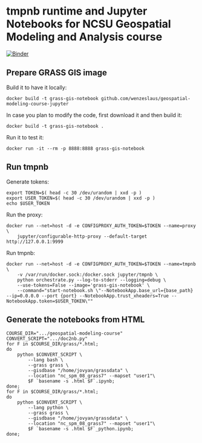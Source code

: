 # tmpnb runtime and Jupyter Notebooks for NCSU Geospatial Modeling and Analysis course

[![Binder](https://mybinder.org/badge_logo.svg)](https://mybinder.org/v2/gh/wenzeslaus/geospatial-modeling-course-jupyter/master)

## Prepare GRASS GIS image

Build it to have it locally:

```
docker build -t grass-gis-notebook github.com/wenzeslaus/geospatial-modeling-course-jupyter
```

In case you plan to modify the code, first download it and then build it:

```
docker build -t grass-gis-notebook .
```

Run it to test it:

```
docker run -it --rm -p 8888:8888 grass-gis-notebook
```

## Run tmpnb

Generate tokens:

```
export TOKEN=$( head -c 30 /dev/urandom | xxd -p )
export USER_TOKEN=$( head -c 30 /dev/urandom | xxd -p )
echo $USER_TOKEN
```

Run the proxy:

```
docker run --net=host -d -e CONFIGPROXY_AUTH_TOKEN=$TOKEN --name=proxy \
    jupyter/configurable-http-proxy --default-target http://127.0.0.1:9999
```

Run tmpnb:

```
docker run --net=host -d -e CONFIGPROXY_AUTH_TOKEN=$TOKEN --name=tmpnb \
    -v /var/run/docker.sock:/docker.sock jupyter/tmpnb \
    python orchestrate.py --log-to-stderr --logging=debug \
    --use-tokens=False --image='grass-gis-notebook' \
    --command="start-notebook.sh \"--NotebookApp.base_url={base_path} --ip=0.0.0.0 --port {port} --NotebookApp.trust_xheaders=True --NotebookApp.token=$USER_TOKEN\""
```

## Generate the notebooks from HTML

```
COURSE_DIR=".../geospatial-modeling-course"
CONVERT_SCRIPT=".../doc2nb.py"
for F in $COURSE_DIR/grass/*.html;
do
    python $CONVERT_SCRIPT \
        --lang bash \
        --grass grass \
        --gisdbase "/home/jovyan/grassdata" \
        --location "nc_spm_08_grass7" --mapset "user1"\
        $F `basename -s .html $F`.ipynb;
done;
for F in $COURSE_DIR/grass/*.html;
do
    python $CONVERT_SCRIPT \
        --lang python \
        --grass grass \
        --gisdbase "/home/jovyan/grassdata" \
        --location "nc_spm_08_grass7" --mapset "user1"\
        $F `basename -s .html $F`_python.ipynb;
done;
```

